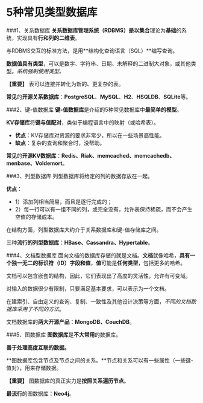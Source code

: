 5种常见类型数据库
=========

###1、关系数据库
**关系数据库管理系统（RDBMS）**是以**集合**理论为**基础**的系统，实现具有**行和列的二维表**。

与RDBMS交互的标准方法，是用**结构化查询语言（SQL）**编写查询。

**数据值具有类型**，可以是数字、字符串、日期、未解释的二进制大对象，或其他类型。*系统强制使用类型。*

**【重要】** 表可以连接并转化为新的、更复杂的表。

**常见**的**开源关系数据库**：**PostgreSQL**、**MySQL**、**H2**、**HSQLDB**、**SQLite**等。

###2、键-值数据库
**键-值数据库**是介绍的5种常见数据库中**最简单的模型**。

**KV存储库**将**键与值配对**，类似于编程语言中的映射（或哈希表）。

- **优点**：KV存储库对资源的要求非常少，所以在一些场景高性能。
- **缺点**：复杂的查询和聚合时，没帮助。

**常见**的**开源KV数据库**：**Redis、Riak、memcached、memcachedb、menbase、Voldemort**。

###3、列型数据库
列型数据库将给定的列的数据存放在一起。

**优点**：
- 1）添加列相当简易，而且是逐行完成的；
- 2）每一行可以有一组不同的列，或完全没有，允许表保持稀疏，而不会产生空值的存储成本。

在结构方面，列型数据库大约介于关系数据库和键-值存储库之间。

三种**流行的列型数据库**：**HBase、Cassandra、Hypertable**。

###4、文档型数据库
面向文档的数据库存储的就是文档。**文档**就像哈希，**具有一个独一无二的标识符（ID）字段和值**，**值**可能是**任何类型**，包括更多的哈希。

文档可以包含嵌套的结构，因此，它们表现出了高度的灵活性，允许有可变域。

对输入的数据很少有限制，只要满足基本要求，可以表示为一个文档。

在建索引、自由定义的查询、复制、一致性及其他设计决策等方面，*不同的文档数据库采用了不同的方法*。

文档数据库的**两大开源产品**：**MongoDB、CouchDB**。

###5、图数据库
**图数据库**是**不大常用**的数据库。

**善于处理高度互联的数据。**

**图数据库包含节点及节点之间的关系。**节点和关系可以有一些属性（一些键-值对），用来存储数据。

**【重要】** 图数据库的真正实力是**按照关系遍历节点**。

**最流行**的图数据库：**Neo4j**。